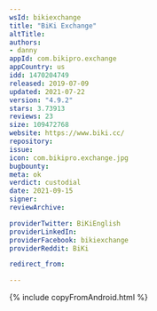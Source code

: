 ```yaml
---
wsId: bikiexchange
title: "BiKi Exchange"
altTitle: 
authors:
- danny
appId: com.bikipro.exchange
appCountry: us
idd: 1470204749
released: 2019-07-09
updated: 2021-07-22
version: "4.9.2"
stars: 3.73913
reviews: 23
size: 109472768
website: https://www.biki.cc/
repository: 
issue: 
icon: com.bikipro.exchange.jpg
bugbounty: 
meta: ok
verdict: custodial
date: 2021-09-15
signer: 
reviewArchive:

providerTwitter: BiKiEnglish
providerLinkedIn: 
providerFacebook: bikiexchange
providerReddit: BiKi

redirect_from:

---
```


{% include copyFromAndroid.html %}